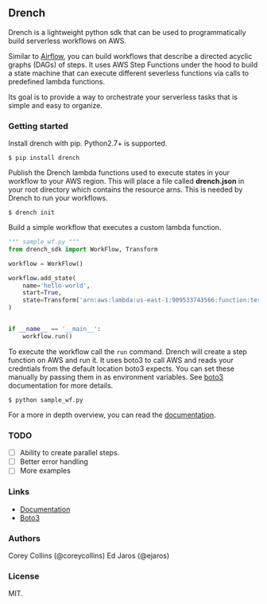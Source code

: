 ## Drench

Drench is a lightweight python sdk that can be used to programmatically build serverless workflows on AWS.

Similar to [Airflow](https://github.com/apache/incubator-airflow), you can build workflows that describe a directed acyclic graphs (DAGs) of steps. It uses AWS Step Functions under the hood to build a state machine that can execute different severless functions via calls to predefined lambda functions.

Its goal is to provide a way to orchestrate your serverless tasks that is simple and easy to organize.

### Getting started

Install drench with pip. Python2.7+ is supported.

```
$ pip install drench
```

Publish the Drench lambda functions used to execute states in your workflow to your AWS region. This will place a file called **drench.json** in your root directory which contains the resource arns. This is needed by Drench to run your workflows.

```
$ drench init
```

Build a simple workflow that executes a custom lambda function.

```python
""" sample_wf.py """
from drench_sdk import WorkFlow, Transform

workflow = WorkFlow()

workflow.add_state(
    name='hello-world',
    start=True,
    state=Transform('arn:aws:lambda:us-east-1:909533743566:function:test')
)


if __name__ == '__main__':
    workflow.run()
```

To execute the workflow call the `run` command. Drench will create a step function on AWS and run it. It uses boto3 to call AWS and reads your credntials from the default location boto3 expects. You can set these manually by passing them in as environment variables. See [boto3](http://boto3.readthedocs.io) documentation for more details.

```
$ python sample_wf.py
```

For a more in depth overview, you can read the [documentation](http://example.com).

### TODO

* [ ] Ability to create parallel steps.
* [ ] Better error handling
* [ ] More examples

### Links

* [Documentation](http://example.com)
* [Boto3](http://boto3.readthedocs.io)

### Authors

Corey Collins (@coreycollins)
Ed Jaros (@ejaros)

### License

MIT.
